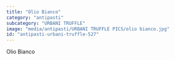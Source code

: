 ```yaml
---
title: "Olio Bianco"
category: "antipasti"
subcategory: "URBANI TRUFFLE"
image: "media/antipasti/URBANI TRUFFLE PICS/olio bianco.jpg"
id: "antipasti-urbani-truffle-527"
---
```


Olio Bianco
